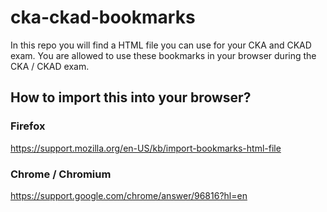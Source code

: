 # cka-ckad-bookmarks

In this repo you will find a HTML file you can use for your CKA and CKAD exam. You are allowed to use these bookmarks in your browser during the CKA / CKAD exam.

## How to import this into your browser?

### Firefox

https://support.mozilla.org/en-US/kb/import-bookmarks-html-file

### Chrome / Chromium

https://support.google.com/chrome/answer/96816?hl=en

